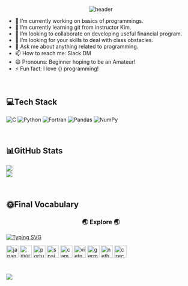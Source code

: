 <div align='center'>

![header](https://capsule-render.vercel.app/api?type=rounded&color=timeAuto&height=200&section=header&text=suzgwak&fontSize=60)
 
</div>

 
- 🔭 I’m currently working on basics of programmings.
- 🌱 I’m currently learning git from instructor Kim.
- 👯 I’m looking to collaborate on developing useful financial program.
- 🤔 I’m looking for your skills to deal with class obstacles.
- 💬 Ask me about anything related to programming.
- 📫 How to reach me: Slack DM
- 😄 Pronouns: Beginner hoping to be an Amateur!
- ⚡ Fun fact: I love {} programming!
</br>
<div align =>
<h2 >💻Tech Stack</h2>

![C](https://img.shields.io/badge/c-%2300599C.svg?style=for-the-badge&logo=c&logoColor=white)   ![Python](https://img.shields.io/badge/python-3670A0?style=for-the-badge&logo=python&logoColor=ffdd54)  ![Fortran](https://img.shields.io/badge/Fortran-%23734F96.svg?style=for-the-badge&logo=fortran&logoColor=white) ![Pandas](https://img.shields.io/badge/pandas-%23150458.svg?style=for-the-badge&logo=pandas&logoColor=white)    ![NumPy](https://img.shields.io/badge/numpy-%23013243.svg?style=for-the-badge&logo=numpy&logoColor=white)
</div>
</br>

<div align>
 <h2>📊GitHub Stats</h2>
 
 ![](https://github-readme-stats.vercel.app/api?username=Suzgwak&theme=radical&hide_border=false&include_all_commits=false&count_private=false)</br>
 ![](https://github-readme-streak-stats.herokuapp.com/?user=Suzgwak&theme=radical&hide_border=false)
</div>

</br>
<h2> 🌞Final Vocabulary</h2>
<div align = "center"> 
<h3>🌏 Explore 🌏</h3>
</div>

<p align="center">

[![Typing SVG](https://readme-typing-svg.demolab.com?font=Fira+Code&size=18&pause=1000&color=F75EBF&center=true&vCenter=true&width=750&lines=%F0%9F%9A%80+The+places+I've+traveled+to+%F0%9F%9A%80)](https://git.io/typing-svg)
</p>
 
 <img width="32" height="32" src="https://img.icons8.com/color/48/japan.png" alt="japan"/>
 <img width="32" height="32" src="https://img.icons8.com/color/48/morocco.png" alt="morocco"/>
 <img width="32" height="32" src="https://img.icons8.com/color/48/portugal.png" alt="portugal"/>
 <img width="32" height="32" src="https://img.icons8.com/color/48/spain.png" alt="spain"/>
 <img width="32" height="32" src="https://img.icons8.com/color/48/cambodia.png" alt="cambodia"/>
 <img width="32" height="32" src="https://img.icons8.com/color/48/vietnam.png" alt="vietnam"/>
 <img width="32" height="32" src="https://img.icons8.com/color/48/germany.png" alt="germany"/>
 <img width="32" height="32" src="https://img.icons8.com/color/48/netherlands.png" alt="netherlands"/>
 <img width="32" height="32" src="https://img.icons8.com/color/48/czech-republic.png" alt="czech-republic"/>
 

</br>

#
<div align>
 
 [![](https://visitcount.itsvg.in/api?id=Suzgwak&icon=0&color=0)](https://visitcount.itsvg.in)

</div>
